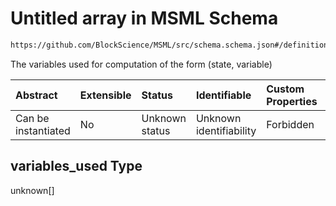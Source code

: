 # Untitled array in MSML Schema

```txt
https://github.com/BlockScience/MSML/src/schema.schema.json#/definitions/StatefulMetricVar/properties/variables_used
```

The variables used for computation of the form (state, variable)

| Abstract            | Extensible | Status         | Identifiable            | Custom Properties | Additional Properties | Access Restrictions | Defined In                                                                                    |
| :------------------ | :--------- | :------------- | :---------------------- | :---------------- | :-------------------- | :------------------ | :-------------------------------------------------------------------------------------------- |
| Can be instantiated | No         | Unknown status | Unknown identifiability | Forbidden         | Allowed               | none                | [schema.schema.json\*](../../out/math_spec_mapping/schema.schema.json "open original schema") |

## variables\_used Type

unknown\[]
